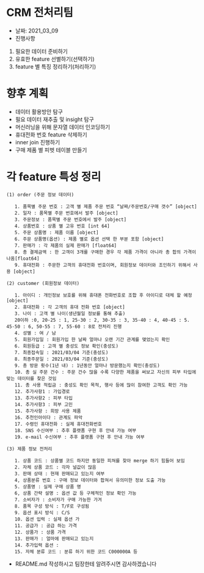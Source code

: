 
# CRM 전처리팀

- 날짜: 2021_03_09
- 진행사항
 1. 필요한 데이터 준비하기
 2. 유효한 feature 선별하기(선택하기)
 3. feature 별 특징 정리하기(처리하기)

# 향후 계획

- 데이터 활용방안 탐구
- 필요 데이터 재추출 및 insight 탐구
- 머신러닝을 위해 문자열 데이터 인코딩하기
- 휴대전화 번호 feature 삭제하기
- inner join 진행하기
- 구매 제품 별 피벗 테이블 만들기  

# 각 feature 특성 정리 

```
(1) order (주문 정보 데이터)

   1. 품목별 주문 번호 : 고객 별 제품 주문 번호 “날짜/주문번호/구매 갯수” [object]
   2. 일자 : 품목별 주문 번호에서 발주 [object]
   3. 주문정보 : 품목별 주문 번호에서 발주 [object]
   4. 상품번호 : 상품 별 고유 번호 [int 64]
   5. 주문 상품명 : 제품 이름 [object]
   6. 주문 상품명(옵션) : 제품 별로 옵션 선택 한 부분 포함 [object]
   7. 판매가 : 각 제품의 실제 판매가 [float64]
   8. 총 결제금액 : 한 고객이 3개를 구매한 경우 각 제품 가격이 아니라 총 합의 가격이 나옴[float64]
   9. 휴대전화 : 주문한 고객의 휴대전화 번호이며, 회원정보 데이터와 조인하기 위해서 사용 [object]

(2) customer (회원정보 데이터)

   1. 아이디 : 개인정보 보호를 위해 휴대폰 전화번호로 조합 후 아이디로 대체 할 예정 [object]
   2. 휴대전화 : 각 고객의 휴대 전화 번호 [object]
   3. 나이 : 고객 별 나이(생년월일 정보를 통해 추출)
   20이하 :0, 20-25 : 1, 25-30 : 2, 30-35 : 3, 35-40 : 4, 40-45 : 5. 45-50 : 6, 50-55 : 7, 55-60 : 8로 전처리 진행
   4. 성별 : 여 / 남
   5. 회원가입일 : 회원가입 한 날짜 얼마나 오랜 기간 관계를 맺었는지 확인
   6. 회원등급 : 고객 별 충성도 정보 확인(충성도)
   7. 최종접속일 : 2021/03/04 기준(충성도)
   8. 최종주문일 : 2021/03/04 기준(충성도)
   9. 총 방문 횟수(1년 내) : 1년동안 얼마나 방문했는지 확인(충성도)
   10. 총 실 주문 건수 : 주문 건수 많을 수록 다양한 제품을 써보고 자신의 피부 타입에 맞는 데이터를 찾은 것임
   11. 총 사용 적립금 : 충성도 확인 목적, 행사 등에 많이 참여한 고객도 확인 가능
   12. 추가사항1 : 가입경로
   13. 추가사항2 : 피부 타입
   14. 추가사항3 : 피부 고민
   15. 추가사항 : 희망 사용 제품
   16. 추천인아이다 : 관계도 파악
   17. 수령인 휴대전화 : 실제 휴대전화번호
   18. SNS 수신여부 : 추후 플랫폼 구현 후 안내 가능 여부
   19. e-mail 수신여부 : 추후 플랫폼 구현 후 안내 가능 여부

(3) 제품 정보 전처리

   1. 상품 코드 : 상품별 코드 하지만 동일한 피쳐를 찾아 merge 하기 힘들어 보임
   2. 자체 상품 코드 : 각자 널값이 많음
   3. 판매 상태 : 현재 판매되고 있는지 여부 
   4, 상품분류 번호 : 구매 정보 데이터와 합쳐서 유의미한 정보 도출 가능
   5. 상품명 : 실제 구매 상품 명
   6, 상품 간략 설명 : 옵션 값 등 구체적인 정보 확인 가능
   7. 소비자가 : 소비자가 구매 가능한 가겨
   8. 품목 구성 방식 : T/F로 구성됨
   9. 옵션 표시 방식 : C/S
   10. 옵션 입력 : 실제 옵션 가
   11. 공급가 : 공급 하는 가격
   12. 상품가 : 상품 가격
   13. 판매가 : 얼마에 판매되고 있는지
   14. 추가입력 옵션 :
   15. 자체 분류 코드 : 분류 하기 위한 코드 C000000A 등

```

- README.md 작성하시고 팀장한테 알려주시면 감사하겠습니다
